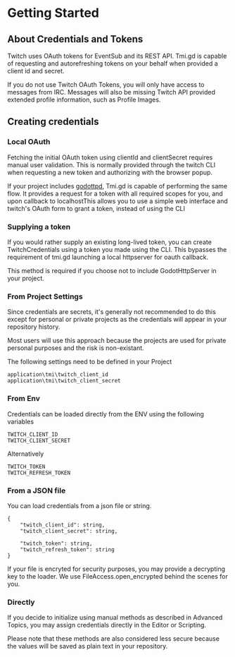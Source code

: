 # Getting Started

## About Credentials and Tokens

Twitch uses OAuth tokens for EventSub and its REST API.
Tmi.gd is capable of requesting and autorefreshing tokens on your behalf when provided a client id and secret.

If you do not use Twitch OAuth Tokens, you will only have access to messages from IRC.  Messages will also be missing Twitch API provided extended profile information, such as Profile Images.

## Creating credentials

### Local OAuth

Fetching the initial OAuth token using clientId and clientSecret requires manual user validation.  This is normally provided through the twitch CLI when requesting a new token and authorizing with the browser popup.

If your project includes [godottpd](https://github.com/deep-entertainment/godottpd), Tmi.gd is capable of performing the same flow.  It provides a request for a token with all required scopes for you, and upon callback to localhostThis allows you to use a simple web interface and twitch's OAuth form to grant a token, instead of using the CLI

### Supplying a token

If you would rather supply an existing long-lived token, you can create TwitchCredentials using a token you made using the CLI.  This bypasses the requirement of tmi.gd launching a local httpserver for oauth callback.

This method is required if you choose not to include GodotHttpServer in your project.


### From Project Settings

Since credentials are secrets, it's generally not recommended to do this except for personal or private projects as the credentials will appear in your repository history.

Most users will use this approach because the projects are used for private personal purposes and the risk is non-existant.

The following settings need to be defined in your Project
```
application\tmi\twitch_client_id
application\tmi\twitch_client_secret
```

### From Env

Credentials can be loaded directly from the ENV using the following variables

```
TWITCH_CLIENT_ID
TWITCH_CLIENT_SECRET
```

Alternatively 

```
TWITCH_TOKEN
TWITCH_REFRESH_TOKEN
```

### From a JSON file

You can load credentials from a json file or string.

```
{
    "twitch_client_id": string,
    "twitch_client_secret": string,

    "twitch_token": string,
    "twitch_refresh_token": string
}
```

If your file is encryted for security purposes, you may provide a decrypting key to the loader.  We use FileAccess.open_encrypted behind the scenes for you.

### Directly

If you decide to initialize using manual methods as described in Advanced Topics, you may assign credentials directly in the Editor or Scripting.

Please note that these methods are also considered less secure because the values will be saved as plain text in your repository.
